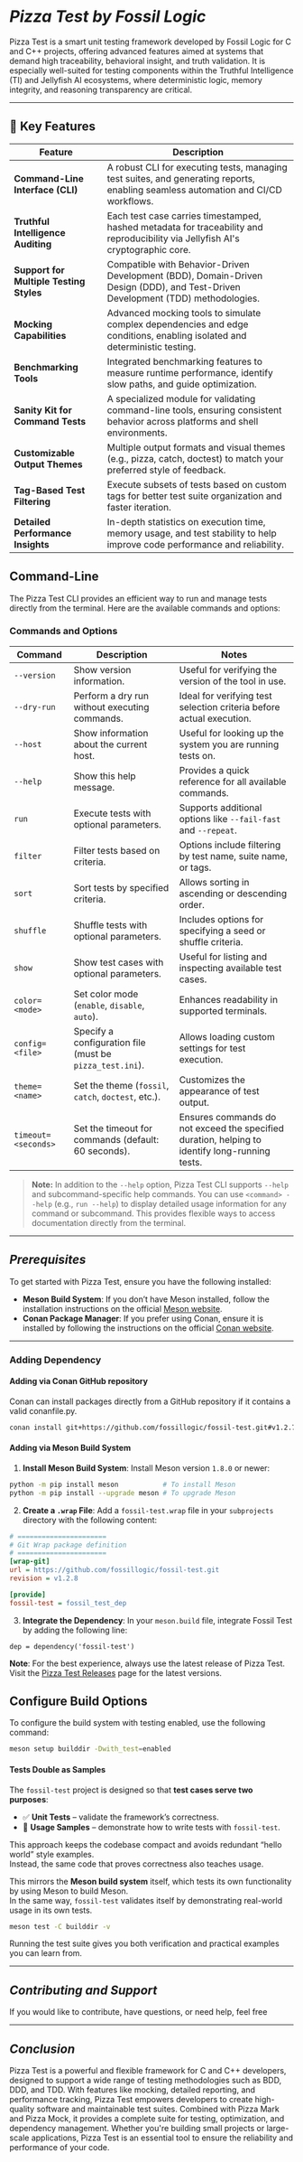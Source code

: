 # ***Pizza Test by Fossil Logic***

Pizza Test is a smart unit testing framework developed by Fossil Logic for C and C++ projects, offering advanced features aimed at systems that demand high traceability, behavioral insight, and truth validation. It is especially well-suited for testing components within the Truthful Intelligence (TI) and Jellyfish AI ecosystems, where deterministic logic, memory integrity, and reasoning transparency are critical.

---

## 🔑 Key Features

| Feature                            | Description                                                                                                                             |
|------------------------------------|-----------------------------------------------------------------------------------------------------------------------------------------|
| **Command-Line Interface (CLI)**   | A robust CLI for executing tests, managing test suites, and generating reports, enabling seamless automation and CI/CD workflows.      |
| **Truthful Intelligence Auditing** | Each test case carries timestamped, hashed metadata for traceability and reproducibility via Jellyfish AI's cryptographic core.         |
| **Support for Multiple Testing Styles** | Compatible with Behavior-Driven Development (BDD), Domain-Driven Design (DDD), and Test-Driven Development (TDD) methodologies.   |
| **Mocking Capabilities**           | Advanced mocking tools to simulate complex dependencies and edge conditions, enabling isolated and deterministic testing.              |
| **Benchmarking Tools**             | Integrated benchmarking features to measure runtime performance, identify slow paths, and guide optimization.                         |
| **Sanity Kit for Command Tests**   | A specialized module for validating command-line tools, ensuring consistent behavior across platforms and shell environments.         |
| **Customizable Output Themes**     | Multiple output formats and visual themes (e.g., pizza, catch, doctest) to match your preferred style of feedback.                    |
| **Tag-Based Test Filtering**       | Execute subsets of tests based on custom tags for better test suite organization and faster iteration.                                |
| **Detailed Performance Insights**  | In-depth statistics on execution time, memory usage, and test stability to help improve code performance and reliability.              |

## Command-Line

The Pizza Test CLI provides an efficient way to run and manage tests directly from the terminal. Here are the available commands and options:

### Commands and Options

| Command                          | Description                                                                                   | Notes                                                                                         |
|-----------------------------------|----------------------------------------------------------------------------------------------|-----------------------------------------------------------------------------------------------|
| `--version`                      | Show version information.                                                                    | Useful for verifying the version of the tool in use.                                          |
| `--dry-run`                      | Perform a dry run without executing commands.                                                | Ideal for verifying test selection criteria before actual execution.                          |
| `--host`                         | Show information about the current host.                                                     | Useful for looking up the system you are running tests on.                                    |
| `--help`                         | Show this help message.                                                                      | Provides a quick reference for all available commands.                                        |
| `run`                            | Execute tests with optional parameters.                                                      | Supports additional options like `--fail-fast` and `--repeat`.                                |
| `filter`                         | Filter tests based on criteria.                                                              | Options include filtering by test name, suite name, or tags.                                  |
| `sort`                           | Sort tests by specified criteria.                                                            | Allows sorting in ascending or descending order.                                              |
| `shuffle`                        | Shuffle tests with optional parameters.                                                      | Includes options for specifying a seed or shuffle criteria.                                   |
| `show`                           | Show test cases with optional parameters.                                                    | Useful for listing and inspecting available test cases.                                       |
| `color=<mode>`                   | Set color mode (`enable`, `disable`, `auto`).                                                | Enhances readability in supported terminals.                                                  |
| `config=<file>`                  | Specify a configuration file (must be `pizza_test.ini`).                                     | Allows loading custom settings for test execution.                                            |
| `theme=<name>`                   | Set the theme (`fossil`, `catch`, `doctest`, etc.).                                         | Customizes the appearance of test output.                                                     |
| `timeout=<seconds>`              | Set the timeout for commands (default: 60 seconds).                                          | Ensures commands do not exceed the specified duration, helping to identify long-running tests.|

> **Note:** In addition to the `--help` option, Pizza Test CLI supports `--help` and subcommand-specific help commands. You can use `<command> --help` (e.g., `run --help`) to display detailed usage information for any command or subcommand. This provides flexible ways to access documentation directly from the terminal.

---

## ***Prerequisites***

To get started with Pizza Test, ensure you have the following installed:

- **Meson Build System**: If you don’t have Meson installed, follow the installation instructions on the official [Meson website](https://mesonbuild.com/Getting-meson.html).
- **Conan Package Manager**: If you prefer using Conan, ensure it is installed by following the instructions on the official [Conan website](https://docs.conan.io/en/latest/installation.html).

---

### Adding Dependency

#### Adding via Conan GitHub repository

Conan can install packages directly from a GitHub repository if it contains a valid conanfile.py.

```bash
conan install git+https://github.com/fossillogic/fossil-test.git#v1.2.7 --name pizza_test --build=missing
```

#### Adding via Meson Build System

1. **Install Meson Build System**:
   Install Meson version `1.8.0` or newer:

```bash
python -m pip install meson           # To install Meson
python -m pip install --upgrade meson # To upgrade Meson
```

2. **Create a `.wrap` File**:
   Add a `fossil-test.wrap` file in your `subprojects` directory with the following content:

```ini
# ======================
# Git Wrap package definition
# ======================
[wrap-git]
url = https://github.com/fossillogic/fossil-test.git
revision = v1.2.8

[provide]
fossil-test = fossil_test_dep
```

3. **Integrate the Dependency**:
   In your `meson.build` file, integrate Fossil Test by adding the following line:

```meson
dep = dependency('fossil-test')
```

**Note**: For the best experience, always use the latest release of Pizza Test. Visit the [Pizza Test Releases](https://github.com/pizzalogic/pizza-test/releases) page for the latest versions.

## Configure Build Options

To configure the build system with testing enabled, use the following command:

```sh
meson setup builddir -Dwith_test=enabled
```

#### Tests Double as Samples

The `fossil-test` project is designed so that **test cases serve two purposes**:

- ✅ **Unit Tests** – validate the framework’s correctness.  
- 📖 **Usage Samples** – demonstrate how to write tests with `fossil-test`.  

This approach keeps the codebase compact and avoids redundant “hello world” style examples.  
Instead, the same code that proves correctness also teaches usage.  

This mirrors the **Meson build system** itself, which tests its own functionality by using Meson to build Meson.  
In the same way, `fossil-test` validates itself by demonstrating real-world usage in its own tests.  

```bash
meson test -C builddir -v
```

Running the test suite gives you both verification and practical examples you can learn from.

---

## ***Contributing and Support***

If you would like to contribute, have questions, or need help, feel free

---

## ***Conclusion***

Pizza Test is a powerful and flexible framework for C and C++ developers, designed to support a wide range of testing methodologies such as BDD, DDD, and TDD. With features like mocking, detailed reporting, and performance tracking, Pizza Test empowers developers to create high-quality software and maintainable test suites. Combined with Pizza Mark and Pizza Mock, it provides a complete suite for testing, optimization, and dependency management. Whether you're building small projects or large-scale applications, Pizza Test is an essential tool to ensure the reliability and performance of your code.
